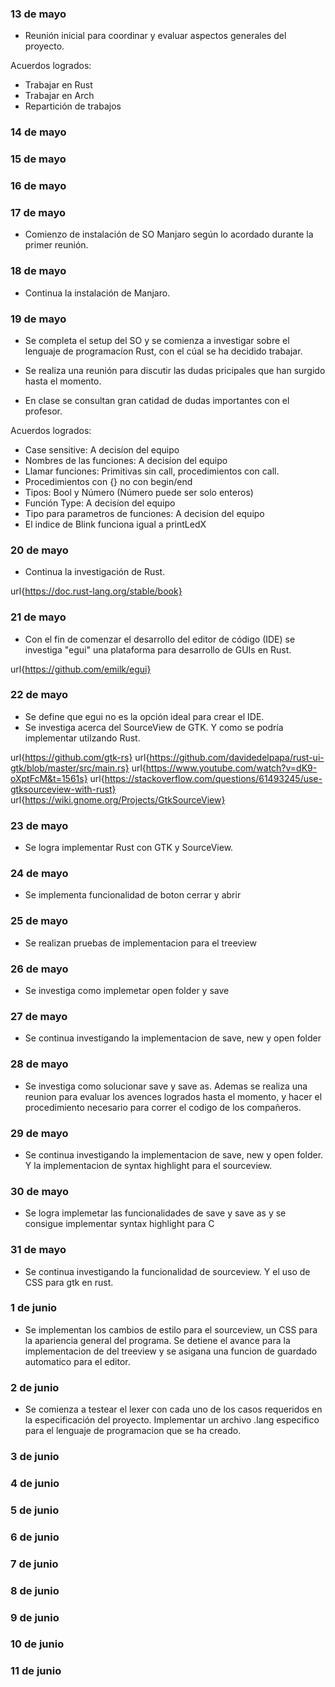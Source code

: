 
### 13 de mayo

- Reunión inicial para coordinar y evaluar aspectos generales del proyecto.

Acuerdos logrados: 
- Trabajar en Rust
- Trabajar en Arch
- Repartición de trabajos

### 14 de mayo

### 15 de mayo

### 16 de mayo

### 17 de mayo

- Comienzo de instalación de SO Manjaro según lo acordado durante la primer reunión.

### 18 de mayo

- Continua la instalación de Manjaro.

### 19 de mayo

- Se completa el setup del SO y se comienza a investigar sobre el lenguaje de programacíon Rust, con el cúal se ha decidido trabajar.

- Se realiza una reunión para discutir las dudas pricipales que han surgido hasta el momento.

- En clase se consultan gran catidad de dudas importantes con el profesor.

Acuerdos logrados: 
- Case sensitive: A decisíon del equipo 
- Nombres de las funciones: A decisíon del equipo
- Llamar funciones: Primitivas sin call, procedimientos con call.
- Procedimientos con {} no con begin/end
- Tipos: Bool y Número (Número puede ser solo enteros)
- Función Type: A decisíon del equipo
- Tipo para parametros de funciones: A decisíon del equipo
- El indice de Blink funciona igual a printLedX

### 20 de mayo

- Continua la investigación de Rust.

url{https://doc.rust-lang.org/stable/book}

### 21 de mayo

- Con el fin de comenzar el desarrollo del editor de código (IDE) se investiga "egui" una plataforma para desarrollo de GUIs en Rust.

url{https://github.com/emilk/egui}

### 22 de mayo

- Se define que egui no es la opción ideal para crear el IDE.
- Se investiga acerca del SourceView de GTK. Y como se podría implementar utilzando Rust. 

url{https://github.com/gtk-rs}
url{https://github.com/davidedelpapa/rust-ui-gtk/blob/master/src/main.rs}
url{https://www.youtube.com/watch?v=dK9-oXptFcM&t=1561s}
url{https://stackoverflow.com/questions/61493245/use-gtksourceview-with-rust}
url{https://wiki.gnome.org/Projects/GtkSourceView}


### 23 de mayo

- Se logra implementar Rust con GTK y SourceView.

### 24 de mayo

- Se implementa funcionalidad de boton cerrar y abrir

### 25 de mayo

- Se realizan pruebas de implementacion para el treeview

### 26 de mayo

- Se investiga como implemetar open folder y save

### 27 de mayo

- Se continua investigando la implementacion de save, new y open folder

### 28 de mayo

- Se investiga como solucionar save y save as. Ademas se realiza una reunion para evaluar los avences logrados hasta el momento, y hacer el procedimiento necesario para correr el codigo de los compañeros.

### 29 de mayo

- Se continua investigando la implementacion de save, new y open folder. Y la implementacion de syntax highlight para el sourceview.

### 30 de mayo

- Se logra implemetar las funcionalidades de save y save as y se consigue implementar syntax highlight para C

### 31 de mayo

- Se continua investigando la funcionalidad de sourceview. Y el uso de CSS para gtk en rust.

### 1 de junio

- Se implementan los cambios de estilo para el sourceview, un CSS para la apariencia general del programa. Se detiene el avance para la implementacion de del treeview y se asigana una funcion de guardado automatico para el editor. 

### 2 de junio

- Se comienza a testear el lexer con cada uno de los casos requeridos en la especificación del proyecto. Implementar un archivo .lang especifico para el lenguaje de programacion que se ha creado.

### 3 de junio

### 4 de junio

### 5 de junio

### 6 de junio

### 7 de junio

### 8 de junio

### 9 de junio

### 10 de junio

### 11 de junio


